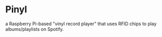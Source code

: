 # Pinyl

a Raspberry Pi-based "vinyl record player" that uses RFID chips to play albums/playlists on Spotify.
